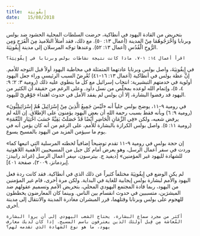 ```yaml
---
title:  إِيقُونِيَة
date:   15/08/2018
---
```


بتحريض من القادة اليهود في أنطاكية، حرضت السلطات المحلية الحشود ضد بولس وبرنابا وَأَخْرَجُوهُمَا مِنْ المدينة (أعمال ١٣: ٥٠). مع ذلك، فقد أمتلأ التلاميذ مِنَ الْفَرَحِ وَمِن الرُّوحِ الْقُدُسِ (أعمال ١٣: ٥٢). وعندها توجّه المرسلان إلى مدينة إِيقُونِيَةَ.

`اقرأ أعمال ١٤: ١-٧. ماذا كانت نتيجة نشاطات بولس وبرنابا في إِيقُونِيَةَ؟`

في إِيقُونِيَةَ، واصل بولس وبرنابا عادتهما المتمثلة في مخاطبة اليهود أولاً قبل التوجه للأمم. إنَّ عظة بولس في أنطاكية (أعمال ١٣: ١٦-٤١) تُعْرِضْ السبب الرئيسي وراء جعل اليهود أولوية في خدمتهم التبشيرية: انتخاب إسرائيل مع كل ما ينطوي عليه ذلك (رومية ٣: ٢؛ ٩: ٤، ٥)، وإتمام الله لوعده بمخلّص من نسل داود. وعلى الرغم من حقيقة أن الكثير من اليهود قد رفضوا البشارة، إلا أن بولس لم يفقد الأمل في حدوث اهتداء جَوْهَرِيّ لليهود.

في رومية ٩-١١، يوضح بولس جلياً أنه «لَيْسَ جَمِيعُ الَّذِينَ مِنْ إِسْرَائِيلَ هُمْ إِسْرَائِيلِيُّونَ» (رومية ٩: ٦) وبأنه فقط بسبب رحمة الله أن بعض اليهود يؤمنون على الإطلاق. إن الله لم يرفض شعبه، ولكن «فِي الزَّمَانِ الْحَاضِرِ أَيْضًا قَدْ حَصَلَتْ بَقِيَّةٌ حَسَبَ اخْتِيَارِ النِّعْمَةِ» (رومية ١١: ٥). واصل بولس الكرازة بالبشارة للأمم، على الرغم من أنه كان يؤمن أنه في يوم ما سيؤمن المزيد من اليهود بالمسيح يسوع.

«إن حجة بولس في رومية ٩-١١ تقدم توضيحاً إضافياً لخطته المرسلية التي اتبعها كما وردت في سفر أعمال الرسل، وهو يعرض أمام كل جيل من المسيحيين الأهمية اللاهوتية للشهادة لليهود غير المؤمنين» [ديفيد ج. بيترسون، سِفر أعمال الرسل (غراند رابيدز: إيردمانز، ٢٠٠٩)، صفحة ٤٠١].

لم يكن الوضع في إِيقُونِيَةَ مختلفاً كثيراً عن ذلك الذي في أنطاكية. فقد كانت ردة فعل اليهود والأمم لبشارة بولس إيجابية للغاية في البداية. ولكن مرة أخرى، قام غير المؤمنين من اليهود، ربما قادة المجتمع اليهودي المحلي، بتحريض الأمم وتسميم عقولهم ضد المبشرَين، متسببين في حدوث انقسام بين الناس. وبينما كان المعارضون يخططون للهجوم على بولس وبرنابا وقتلهما، قرر المبشران مغادرة المدينة والانتقال إلى مدينة أخرى.

`أكثر من مجرد سماع البشارة، يحتاج الشعب اليهودي إلى أن يروا البشارة المُعاشة مِن قِبل أولئك الذين يعترفون باسم المسيح. إذا كان لديك معارف يهود، ما هو نوع الشهادة الذي تقدمه لهم؟`